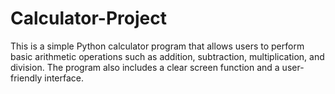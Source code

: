 # Calculator-Project
This is a simple Python calculator program that allows users to perform basic arithmetic operations such as addition, subtraction, multiplication, and division. The program also includes a clear screen function and a user-friendly interface.
